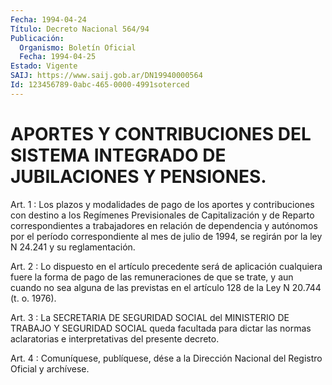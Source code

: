 ```yaml
---
Fecha: 1994-04-24
Título: Decreto Nacional 564/94
Publicación:
  Organismo: Boletín Oficial
  Fecha: 1994-04-25
Estado: Vigente
SAIJ: https://www.saij.gob.ar/DN19940000564
Id: 123456789-0abc-465-0000-4991soterced
---
```

# APORTES Y CONTRIBUCIONES DEL SISTEMA INTEGRADO DE JUBILACIONES Y PENSIONES.

<a id="1"></a>
Art.  1  :  Los  plazos y modalidades de pago de los aportes y contribuciones  con  destino   a  los  Regímenes  Previsionales  de Capitalización  y  de Reparto correspondientes  a  trabajadores  en relación de dependencia  y autónomos por el período correspondiente al mes de julio de 1994, se  regirán  por  la  ley  N  24.241  y su reglamentación.

<a id="2"></a>
Art.  2  :  Lo  dispuesto  en  el  artículo precedente será de aplicación cualquiera fuere la forma de pago  de las remuneraciones de que se trate, y aun cuando no sea alguna de  las previstas en el artículo 128 de la Ley N 20.744 (t. o. 1976).

<a id="3"></a>
Art.  3  : La SECRETARIA DE SEGURIDAD SOCIAL del MINISTERIO DE TRABAJO Y SEGURIDAD  SOCIAL  queda facultada para dictar las normas aclaratorias e interpretativas del presente decreto.

<a id="4"></a>
Art. 4 : Comuníquese, publíquese, dése a la Dirección Nacional del Registro Oficial y archívese.